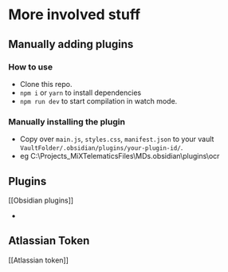 # More involved stuff

## Manually adding plugins

### How to use
-   Clone this repo.
-   `npm i` or `yarn` to install dependencies
-   `npm run dev` to start compilation in watch mode.

### [](https://github.com/obsidianmd/obsidian-sample-plugin#manually-installing-the-plugin)Manually installing the plugin

-   Copy over `main.js`, `styles.css`, `manifest.json` to your vault `VaultFolder/.obsidian/plugins/your-plugin-id/`.
- eg C:\Projects\_MiXTelematicsFiles\MDs\.obsidian\plugins\ocr

## Plugins

[[Obsidian plugins]]

- 

## Atlassian Token
[[Atlassian token]]

